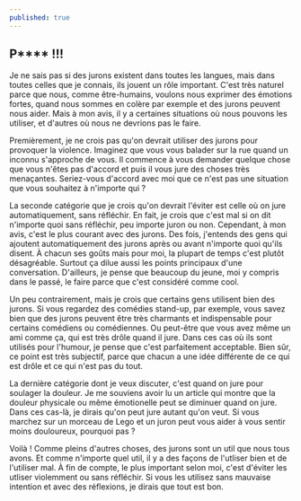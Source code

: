 ```yaml
---
published: true
---
```

## P**** !!!

Je ne sais pas si des jurons existent dans toutes les langues, mais dans toutes celles que je connais, ils jouent un rôle important. C'est très naturel parce que nous, comme être-humains, voulons nous exprimer des émotions fortes, quand nous sommes en colère par exemple et des jurons peuvent nous aider. Mais à mon avis, il y a certaines situations où nous pouvons les utiliser, et d'autres où nous ne devrions pas le faire.

Premièrement, je ne crois pas qu'on devrait utiliser des jurons pour provoquer la violence. Imaginez que vous vous balader sur la rue quand un inconnu s'approche de vous. Il commence à vous demander quelque chose que vous n'êtes pas d'accord et puis il vous jure des choses très menaçantes. Seriez-vous d'accord avec moi que ce n'est pas une situation que vous souhaitez à n'importe qui ?

La seconde catégorie que je crois qu'on devrait l'éviter est celle où on jure automatiquement, sans réfléchir. En fait, je crois que c'est mal si on dit n'importe quoi sans réfléchir, peu importe juron ou non. Cependant, à mon avis, c'est le plus courant avec des jurons. Des fois, j'entends des gens qui ajoutent automatiquement des jurons après ou avant n'importe quoi qu'ils disent. À chacun ses goûts mais pour moi, la plupart de temps c'est plutôt désagréable. Surtout ça dilue aussi les points principaux d'une conversation. D'ailleurs, je pense que beaucoup du jeune, moi y compris dans le passé, le faire parce que c'est considéré comme cool.

Un peu contrairement, mais je crois que certains gens utilisent bien des jurons. Si vous regardez des comédies stand-up, par exemple, vous savez bien que des jurons peuvent être très charmants et indispensable pour certains comédiens ou comédiennes. Ou peut-être que vous avez même un ami comme ça, qui est très drôle quand il jure. Dans ces cas où ils sont utilisés pour l'humour, je pense que c'est parfaitement acceptable. Bien sûr, ce point est très subjectif, parce que chacun a une idée différente de ce qui est drôle et ce qui n'est pas du tout.

La dernière catégorie dont je veux discuter, c'est quand on jure pour soulager la douleur. Je me souviens avoir lu un article qui montre que la douleur physicale ou même émotionelle peut se diminuer quand on jure. Dans ces cas-là, je dirais qu'on peut jure autant qu'on veut. Si vous marchez sur un morceau de Lego et un juron peut vous aider à vous sentir moins douloureux, pourquoi pas ?

Voilà ! Comme pleins d'autres choses, des jurons sont un util que nous tous avons. Et comme n'importe quel util, il y a des façons de l'utliser bien et de l'utiliser mal. À fin de compte, le plus important selon moi, c'est d'éviter les utliser violemment ou sans réfléchir. Si vous les utilisez sans mauvaise intention et avec des réflexions, je dirais que tout est bon. 
